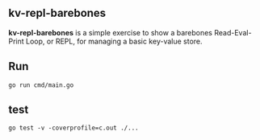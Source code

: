 ## kv-repl-barebones

**kv-repl-barebones** is a simple exercise to show a barebones Read-Eval-Print
Loop, or REPL, for managing a basic key-value store.

## Run

    go run cmd/main.go

## test

    go test -v -coverprofile=c.out ./...

